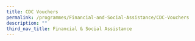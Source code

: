 ```yaml
---
title: CDC Vouchers
permalink: /programmes/Financial-and-Social-Assistance/CDC-Vouchers
description: ""
third_nav_title: Financial & Social Assistance
---
```

